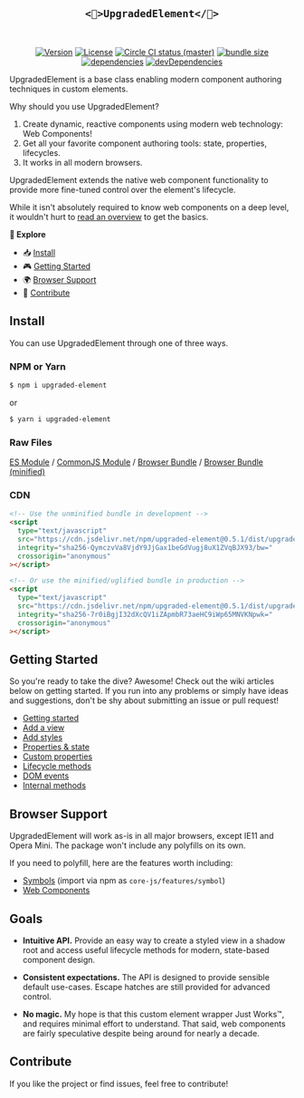 <h2 align="center"><code><🔼>UpgradedElement<&#47;🔼></code></h2>
<br>
<p align="center">
  <a href="https://www.npmjs.com/package/upgraded-element"><img src="https://img.shields.io/npm/v/upgraded-element.svg?sanitize=true" alt="Version"></a>
  <a href="https://www.npmjs.com/package/upgraded-element"><img src="https://img.shields.io/npm/l/upgraded-element.svg?sanitize=true" alt="License"></a>
  <a href="https://www.npmjs.com/package/upgraded-element"><img src="https://badgen.net/circleci/github/geotrev/upgraded-element/master" alt="Circle CI status (master)" /></a>
  <a href="https://www.npmjs.com/package/upgraded-element"><img src="https://badgen.net/bundlephobia/minzip/upgraded-element" alt="bundle size" /></a>
  <a href="https://www.npmjs.com/package/upgraded-element"><img src="https://badgen.net/david/dep/geotrev/upgraded-element" alt="dependencies" /></a>
  <a href="https://www.npmjs.com/package/upgraded-element"><img src="https://badgen.net/david/dev/geotrev/upgraded-element" alt="devDependencies" /></a>
</p>

UpgradedElement is a base class enabling modern component authoring techniques in custom elements.

Why should you use UpgradedElement?

1. Create dynamic, reactive components using modern web technology: Web Components!
2. Get all your favorite component authoring tools: state, properties, lifecycles.
3. It works in all modern browsers.

UpgradedElement extends the native web component functionality to provide more fine-tuned control over the element's lifecycle.

While it isn't absolutely required to know web components on a deep level, it wouldn't hurt to [read an overview](#using-custom-element-lifecycle-callbacks) to get the basics.

**🧾 Explore**

- 📥 [Install](#install)
- 🎮 [Getting Started](#getting-started)
- 🌍 [Browser Support](#browser-support)
- 🤝 [Contribute](#contribute)

## Install

You can use UpgradedElement through one of three ways.

### NPM or Yarn

```sh
$ npm i upgraded-element
```

or

```sh
$ yarn i upgraded-element
```

### Raw Files

[ES Module](https://cdn.jsdelivr.net/npm/upgraded-element/lib/upgraded-element.esm.js) / [CommonJS Module](https://cdn.jsdelivr.net/npm/upgraded-element/lib/upgraded-element.cjs.js) / [Browser Bundle](https://cdn.jsdelivr.net/npm/upgraded-element/dist/upgraded-element.js) / [Browser Bundle (minified)](https://cdn.jsdelivr.net/npm/upgraded-element/dist/upgraded-element.min.js)

### CDN

```html
<!-- Use the unminified bundle in development -->
<script
  type="text/javascript"
  src="https://cdn.jsdelivr.net/npm/upgraded-element@0.5.1/dist/upgraded-element.js"
  integrity="sha256-QymczvVa8VjdY9JjGax1beGdVugj8uX1ZVqBJX93/bw="
  crossorigin="anonymous"
></script>

<!-- Or use the minified/uglified bundle in production -->
<script
  type="text/javascript"
  src="https://cdn.jsdelivr.net/npm/upgraded-element@0.5.1/dist/upgraded-element.min.js"
  integrity="sha256-7r0iBgjI32dXcQV1iZApmbR73aeHC9iWp65MNVKNpwk="
  crossorigin="anonymous"
></script>
```

## Getting Started

So you're ready to take the dive? Awesome! Check out the wiki articles below on getting started. If you run into any problems or simply have ideas and suggestions, don't be shy about submitting an issue or pull request!

- [Getting started](https://github.com/geotrev/upgraded-element/wiki/Getting-Started)
- [Add a view](https://github.com/geotrev/upgraded-element/wiki/Add-a-view)
- [Add styles](https://github.com/geotrev/upgraded-element/wiki/Add-styles)
- [Properties & state](https://github.com/geotrev/upgraded-element/wiki/Properties-&-state)
- [Custom properties](https://github.com/geotrev/upgraded-element/wiki/Custom-properties)
- [Lifecycle methods](https://github.com/geotrev/upgraded-element/wiki/Lifecycle-methods)
- [DOM events](https://github.com/geotrev/upgraded-element/wiki/DOM-events)
- [Internal methods](https://github.com/geotrev/upgraded-element/wiki/Internal-methods)

## Browser Support

UpgradedElement will work as-is in all major browsers, except IE11 and Opera Mini. The package won't include any polyfills on its own.

If you need to polyfill, here are the features worth including:

- [Symbols](https://github.com/zloirock/core-js) (import via npm as `core-js/features/symbol`)
- [Web Components](https://github.com/webcomponents/polyfills/tree/master/packages/webcomponentsjs)

## Goals

- **Intuitive API.** Provide an easy way to create a styled view in a shadow root and access useful lifecycle methods for modern, state-based component design.

- **Consistent expectations.** The API is designed to provide sensible default use-cases. Escape hatches are still provided for advanced control.

- **No magic.** My hope is that this custom element wrapper Just Works™, and requires minimal effort to understand. That said, web components are fairly speculative despite being around for nearly a decade.

## Contribute

If you like the project or find issues, feel free to contribute!
